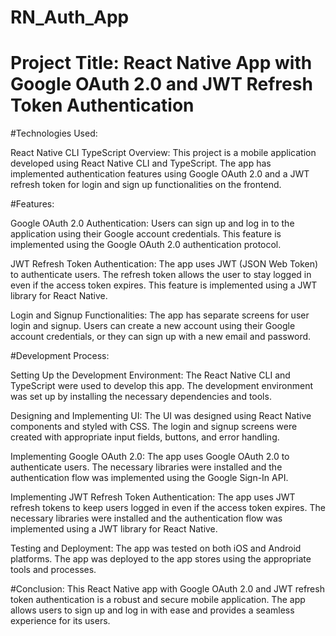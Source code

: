 # RN_Auth_App

# Project Title: React Native App with Google OAuth 2.0 and JWT Refresh Token Authentication

#Technologies Used:

React Native CLI
TypeScript
Overview:
This project is a mobile application developed using React Native CLI and TypeScript. The app has implemented authentication features using Google OAuth 2.0 and a JWT refresh token for login and sign up functionalities on the frontend.

#Features:

Google OAuth 2.0 Authentication: Users can sign up and log in to the application using their Google account credentials. This feature is implemented using the Google OAuth 2.0 authentication protocol.

JWT Refresh Token Authentication: The app uses JWT (JSON Web Token) to authenticate users. The refresh token allows the user to stay logged in even if the access token expires. This feature is implemented using a JWT library for React Native.

Login and Signup Functionalities: The app has separate screens for user login and signup. Users can create a new account using their Google account credentials, or they can sign up with a new email and password.

#Development Process:

Setting Up the Development Environment: The React Native CLI and TypeScript were used to develop this app. The development environment was set up by installing the necessary dependencies and tools.

Designing and Implementing UI: The UI was designed using React Native components and styled with CSS. The login and signup screens were created with appropriate input fields, buttons, and error handling.

Implementing Google OAuth 2.0: The app uses Google OAuth 2.0 to authenticate users. The necessary libraries were installed and the authentication flow was implemented using the Google Sign-In API.

Implementing JWT Refresh Token Authentication: The app uses JWT refresh tokens to keep users logged in even if the access token expires. The necessary libraries were installed and the authentication flow was implemented using a JWT library for React Native.

Testing and Deployment: The app was tested on both iOS and Android platforms. The app was deployed to the app stores using the appropriate tools and processes.

#Conclusion:
This React Native app with Google OAuth 2.0 and JWT refresh token authentication is a robust and secure mobile application. The app allows users to sign up and log in with ease and provides a seamless experience for its users.
